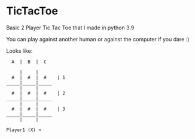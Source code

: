 # TicTacToe

Basic 2 Player Tic Tac Toe that I made in python 3.9 

You can play against another human or against the computer if you dare :)

Looks like:
```
  A  |  B  |  C  

     |     |
  #  |  #  |  #    | 1
_____|_____|_____
     |     |
  #  |  #  |  #    | 2
_____|_____|_____
     |     |
  #  |  #  |  #    | 3
_____|_____|_____
     |     |

Player1 (X) > 
```
